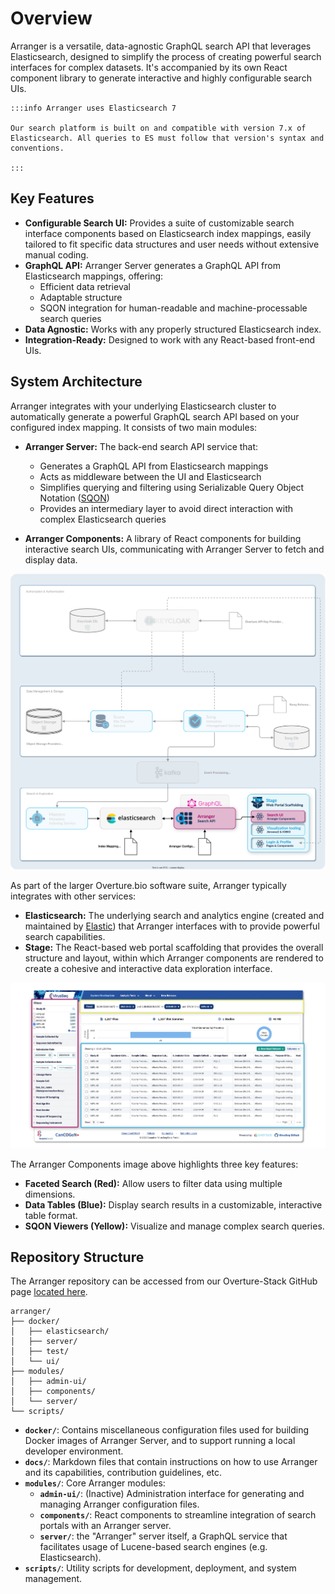 # Overview

Arranger is a versatile, data-agnostic GraphQL search API that leverages Elasticsearch, designed to simplify the process of creating powerful search interfaces for complex datasets. It's accompanied by its own React component library to generate interactive and highly configurable search UIs.

    :::info Arranger uses Elasticsearch 7 

    Our search platform is built on and compatible with version 7.x of Elasticsearch. All queries to ES must follow that version's syntax and conventions.

    :::

## Key Features

- **Configurable Search UI:** Provides a suite of customizable search interface components based on Elasticsearch index mappings, easily tailored to fit specific data structures and user needs without extensive manual coding.
- **GraphQL API:** Arranger Server generates a GraphQL API from Elasticsearch mappings, offering:
    - Efficient data retrieval
    - Adaptable structure
    - SQON integration for human-readable and machine-processable search queries
- **Data Agnostic:** Works with any properly structured Elasticsearch index.
- **Integration-Ready:** Designed to work with any React-based front-end UIs.

## System Architecture

Arranger integrates with your underlying Elasticsearch cluster to automatically generate a powerful GraphQL search API based on your configured index mapping. It consists of two main modules:

- **Arranger Server:** The back-end search API service that:
    - Generates a GraphQL API from Elasticsearch mappings
    - Acts as middleware between the UI and Elasticsearch
    - Simplifies querying and filtering using Serializable Query Object Notation ([SQON](https://www.overture.bio/documentation/arranger/reference/sqon/))
    - Provides an intermediary layer to avoid direct interaction with complex Elasticsearch queries

- **Arranger Components:** A library of React components for building interactive search UIs, communicating with Arranger Server to fetch and display data.

![Arranger Architecture](./assets/arrangerDev.svg 'Arranger Architecture Diagram')

As part of the larger Overture.bio software suite, Arranger typically integrates with other services:

- **Elasticsearch:** The underlying search and analytics engine (created and maintained by [Elastic](https://www.elastic.co/elasticsearch)) that Arranger interfaces with to provide powerful search capabilities.
- **Stage:** The React-based web portal scaffolding that provides the overall structure and layout, within which Arranger components are rendered to create a cohesive and interactive data exploration interface.

![Arranger Components](./assets/arrangercomponent.webp 'Arranger Components')

The Arranger Components image above highlights three key features:

- **Faceted Search (Red):** Allow users to filter data using multiple dimensions.
- **Data Tables (Blue):** Display search results in a customizable, interactive table format.
- **SQON Viewers (Yellow):** Visualize and manage complex search queries.

## Repository Structure

The Arranger repository can be accessed from our Overture-Stack GitHub page [located here](https://github.com/overture-stack/arranger).

```
arranger/
├── docker/
│   ├── elasticsearch/
│   ├── server/
│   ├── test/
│   └── ui/
├── modules/
│   ├── admin-ui/
│   ├── components/
│   └── server/
└── scripts/
```

- **`docker/`**: Contains miscellaneous configuration files used for building Docker images of Arranger Server, and to support running a local developer environment.
- **`docs/`**: Markdown files that contain instructions on how to use Arranger and its capabilities, contribution guidelines, etc.
- **`modules/`**: Core Arranger modules:
  - **`admin-ui/`**: (Inactive) Administration interface for generating and managing Arranger configuration files.
  - **`components/`**: React components to streamline integration of search portals with an Arranger server.
  - **`server/`**: the "Arranger" server itself, a GraphQL service that facilitates usage of Lucene-based search engines (e.g. Elasticsearch).
- **`scripts/`**: Utility scripts for development, deployment, and system management.


